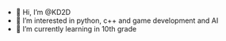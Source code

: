- 👋 Hi, I’m @KD2D
- 👀 I’m interested in python, c++ and game development and AI 
- 🌱 I’m currently learning in 10th grade

<!---
KD2D/KD2D is a ✨ special ✨ repository because its `README.md` (this file) appears on your GitHub profile.
You can click the Preview link to take a look at your changes.
--->
